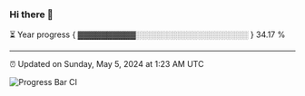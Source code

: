 ### Hi there 👋

⏳ Year progress { ▓▓▓▓▓▓▓▓▓▓░░░░░░░░░░░░░░░░░░░░ } 34.17 %

---

⏰ Updated on Sunday, May 5, 2024 at 1:23 AM UTC

![Progress Bar CI](https://github.com/arthurbuhl/arthurbuhl/workflows/Progress%20Bar%20CI/badge.svg)
